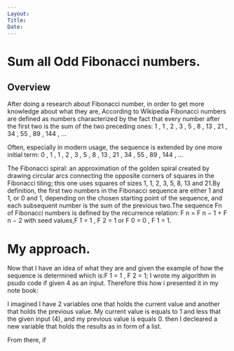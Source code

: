 ```yaml
---
Layout:
Title:
Date:
---
```


# Sum all Odd Fibonacci numbers.

## Overview

After doing a research about Fibonacci number, in order to get more knowledge about what they are, 
According to Wikipedia Fibonacci numbers are defined as numbers characterized by the fact that every number after the first two is the sum of the two preceding ones:
1 , 1 , 2 , 3 , 5 , 8 , 13 , 21 , 34 , 55 , 89 , 144 , …

Often, especially in modern usage, the sequence is extended by one more initial term: 0 , 1 , 1 , 2 , 3 , 5 , 8 , 13 , 21 , 34 , 55 , 89 , 144 , …

The Fibonacci spiral: an approximation of the golden spiral created by drawing circular arcs connecting the opposite corners of squares in the Fibonacci tiling;
this one uses squares of sizes 1, 1, 2, 3, 5, 8, 13 and 21.By definition, the first two numbers in the Fibonacci sequence are either 1 and 1, or 0 and 1, depending on the chosen starting point of the sequence, 
and each subsequent number is the sum of the previous two.The sequence Fn of Fibonacci numbers is defined by the recurrence relation: F n = F n − 1 + F n − 2 with seed values,F 1 = 1 , F 2 = 1 or  F 0 = 0 , F 1 = 1. 


# My approach. 

Now that I have an idea of what they are and given the example of how the sequence is determined which is:F 1 = 1 , F 2 = 1;
I wrote my algorithm in psudo code if given 4 as an input.
Therefore this how i presented it in my note book:

I imagined I have 2 variables one that holds the current value and another that holds the previous value. My current value is equals to 1 and less that the given input (4),
and my previous value is equals 0. then I decleared a new variable that holds the results as in form of a list.

From there, if
